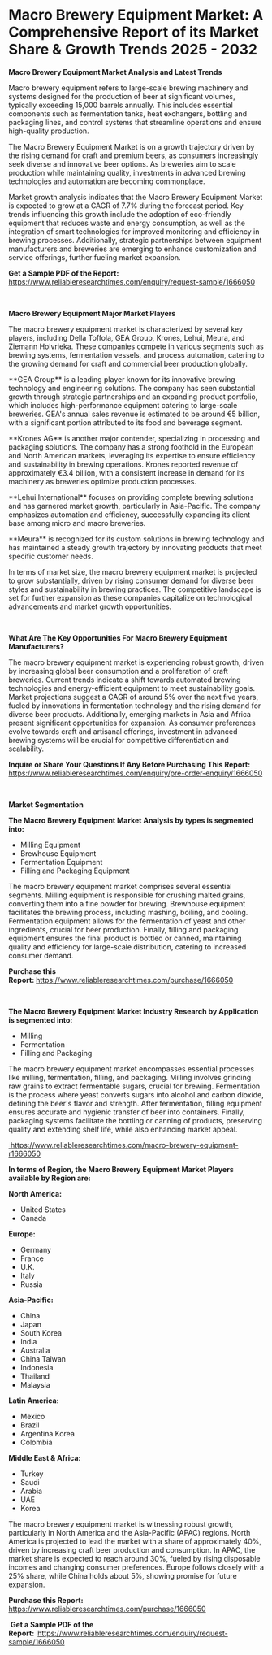 <p><h1>Macro Brewery Equipment Market: A Comprehensive Report of its Market Share & Growth Trends 2025 - 2032</h1></p><p><strong>Macro Brewery Equipment Market Analysis and Latest Trends</strong></p>
<p><p>Macro brewery equipment refers to large-scale brewing machinery and systems designed for the production of beer at significant volumes, typically exceeding 15,000 barrels annually. This includes essential components such as fermentation tanks, heat exchangers, bottling and packaging lines, and control systems that streamline operations and ensure high-quality production.</p><p>The Macro Brewery Equipment Market is on a growth trajectory driven by the rising demand for craft and premium beers, as consumers increasingly seek diverse and innovative beer options. As breweries aim to scale production while maintaining quality, investments in advanced brewing technologies and automation are becoming commonplace. </p><p>Market growth analysis indicates that the Macro Brewery Equipment Market is expected to grow at a CAGR of 7.7% during the forecast period. Key trends influencing this growth include the adoption of eco-friendly equipment that reduces waste and energy consumption, as well as the integration of smart technologies for improved monitoring and efficiency in brewing processes. Additionally, strategic partnerships between equipment manufacturers and breweries are emerging to enhance customization and service offerings, further fueling market expansion.</p></p>
<p><strong>Get a Sample PDF of the Report:&nbsp;</strong> <a href="https://www.reliableresearchtimes.com/enquiry/request-sample/1666050?utm_campaign=3108&utm_medium=2&utm_source=Github&utm_content=ia&utm_term=16042025&utm_id=macro-brewery-equipment">https://www.reliableresearchtimes.com/enquiry/request-sample/1666050</a></p>
<p>&nbsp;</p>
<p><strong>Macro Brewery Equipment Major Market Players</strong></p>
<p><p>The macro brewery equipment market is characterized by several key players, including Della Toffola, GEA Group, Krones, Lehui, Meura, and Ziemann Holvrieka. These companies compete in various segments such as brewing systems, fermentation vessels, and process automation, catering to the growing demand for craft and commercial beer production globally.</p><p>**GEA Group** is a leading player known for its innovative brewing technology and engineering solutions. The company has seen substantial growth through strategic partnerships and an expanding product portfolio, which includes high-performance equipment catering to large-scale breweries. GEA's annual sales revenue is estimated to be around €5 billion, with a significant portion attributed to its food and beverage segment.</p><p>**Krones AG** is another major contender, specializing in processing and packaging solutions. The company has a strong foothold in the European and North American markets, leveraging its expertise to ensure efficiency and sustainability in brewing operations. Krones reported revenue of approximately €3.4 billion, with a consistent increase in demand for its machinery as breweries optimize production processes.</p><p>**Lehui International** focuses on providing complete brewing solutions and has garnered market growth, particularly in Asia-Pacific. The company emphasizes automation and efficiency, successfully expanding its client base among micro and macro breweries. </p><p>**Meura** is recognized for its custom solutions in brewing technology and has maintained a steady growth trajectory by innovating products that meet specific customer needs. </p><p>In terms of market size, the macro brewery equipment market is projected to grow substantially, driven by rising consumer demand for diverse beer styles and sustainability in brewing practices. The competitive landscape is set for further expansion as these companies capitalize on technological advancements and market growth opportunities.</p></p>
<p>&nbsp;</p>
<p><strong>What Are The Key Opportunities For Macro Brewery Equipment Manufacturers?</strong></p>
<p><p>The macro brewery equipment market is experiencing robust growth, driven by increasing global beer consumption and a proliferation of craft breweries. Current trends indicate a shift towards automated brewing technologies and energy-efficient equipment to meet sustainability goals. Market projections suggest a CAGR of around 5% over the next five years, fueled by innovations in fermentation technology and the rising demand for diverse beer products. Additionally, emerging markets in Asia and Africa present significant opportunities for expansion. As consumer preferences evolve towards craft and artisanal offerings, investment in advanced brewing systems will be crucial for competitive differentiation and scalability.</p></p>
<p><strong>Inquire or Share Your Questions If Any Before Purchasing This Report:</strong> <a href="https://www.reliableresearchtimes.com/enquiry/pre-order-enquiry/1666050?utm_campaign=3108&utm_medium=2&utm_source=Github&utm_content=ia&utm_term=16042025&utm_id=macro-brewery-equipment">https://www.reliableresearchtimes.com/enquiry/pre-order-enquiry/1666050</a></p>
<p>&nbsp;</p>
<p><strong>Market Segmentation</strong></p>
<p><strong>The Macro Brewery Equipment Market Analysis by types is segmented into:</strong></p>
<p><ul><li>Milling Equipment</li><li>Brewhouse Equipment</li><li>Fermentation Equipment</li><li>Filling and Packaging Equipment</li></ul></p>
<p><p>The macro brewery equipment market comprises several essential segments. Milling equipment is responsible for crushing malted grains, converting them into a fine powder for brewing. Brewhouse equipment facilitates the brewing process, including mashing, boiling, and cooling. Fermentation equipment allows for the fermentation of yeast and other ingredients, crucial for beer production. Finally, filling and packaging equipment ensures the final product is bottled or canned, maintaining quality and efficiency for large-scale distribution, catering to increased consumer demand.</p></p>
<p><strong>Purchase this Report:&nbsp;</strong><a href="https://www.reliableresearchtimes.com/purchase/1666050?utm_campaign=3108&utm_medium=2&utm_source=Github&utm_content=ia&utm_term=16042025&utm_id=macro-brewery-equipment">https://www.reliableresearchtimes.com/purchase/1666050</a></p>
<p>&nbsp;</p>
<p><strong>The Macro Brewery Equipment Market Industry Research by Application is segmented into:</strong></p>
<p><ul><li>Milling</li><li>Fermentation</li><li>Filling and Packaging</li></ul></p>
<p><p>The macro brewery equipment market encompasses essential processes like milling, fermentation, filling, and packaging. Milling involves grinding raw grains to extract fermentable sugars, crucial for brewing. Fermentation is the process where yeast converts sugars into alcohol and carbon dioxide, defining the beer's flavor and strength. After fermentation, filling equipment ensures accurate and hygienic transfer of beer into containers. Finally, packaging systems facilitate the bottling or canning of products, preserving quality and extending shelf life, while also enhancing market appeal.</p></p>
<p><a href="https://www.reliableresearchtimes.com/macro-brewery-equipment-r1666050?utm_campaign=3108&utm_medium=2&utm_source=Github&utm_content=ia&utm_term=16042025&utm_id=macro-brewery-equipment">&nbsp;https://www.reliableresearchtimes.com/macro-brewery-equipment-r1666050</a></p>
<p><strong>In terms of Region, the Macro Brewery Equipment Market Players available by Region are:</strong></p>
<p>
    <p> <strong> North America: </strong>
        <ul>
            <li>United States</li>
            <li>Canada</li>
        </ul>
        </p> 
    <p> <strong> Europe: </strong>
        <ul>
            <li>Germany</li>
            <li>France</li>
            <li>U.K.</li>
            <li>Italy</li>
            <li>Russia</li>
        </ul>
        </p> 
    <p> <strong> Asia-Pacific: </strong>
        <ul>
            <li>China</li>
            <li>Japan</li>
            <li>South Korea</li>
            <li>India</li>
            <li>Australia</li>
            <li>China Taiwan</li>
            <li>Indonesia</li>
            <li>Thailand</li>
            <li>Malaysia</li>
        </ul>
        </p> 
    <p> <strong> Latin America: </strong>
        <ul>
            <li>Mexico</li>
            <li>Brazil</li>
            <li>Argentina Korea</li>
            <li>Colombia</li>
        </ul>
        </p> 
    <p> <strong> Middle East & Africa: </strong>
        <ul>
            <li>Turkey</li>
            <li>Saudi</li>
            <li>Arabia</li>
            <li>UAE</li>
            <li>Korea</li>
        </ul>
    </p>
    </p>
<p><p>The macro brewery equipment market is witnessing robust growth, particularly in North America and the Asia-Pacific (APAC) regions. North America is projected to lead the market with a share of approximately 40%, driven by increasing craft beer production and consumption. In APAC, the market share is expected to reach around 30%, fueled by rising disposable incomes and changing consumer preferences. Europe follows closely with a 25% share, while China holds about 5%, showing promise for future expansion.</p></p>
<p><strong>Purchase this Report: </strong><a href="https://www.reliableresearchtimes.com/purchase/1666050?utm_campaign=3108&utm_medium=2&utm_source=Github&utm_content=ia&utm_term=16042025&utm_id=macro-brewery-equipment">https://www.reliableresearchtimes.com/purchase/1666050</a></p>
<p>&nbsp;<strong>Get a Sample PDF of the Report:&nbsp;&nbsp;</strong><a href="https://www.reliableresearchtimes.com/enquiry/request-sample/1666050?utm_campaign=3108&utm_medium=2&utm_source=Github&utm_content=ia&utm_term=16042025&utm_id=macro-brewery-equipment">https://www.reliableresearchtimes.com/enquiry/request-sample/1666050</a></p>
<p><strong></strong></p>
<p><p></p><p></p><p></p></p>